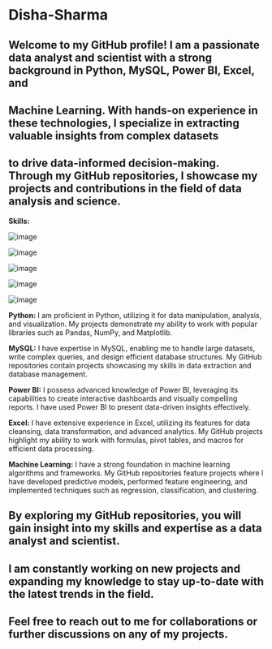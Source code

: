 # Disha-Sharma
## Welcome to my GitHub profile! I am a passionate data analyst and scientist with a strong background in Python, MySQL, Power BI, Excel, and 
## Machine Learning. With hands-on experience in these technologies, I specialize in extracting valuable insights from complex datasets 
## to drive data-informed decision-making. Through my GitHub repositories, I showcase my projects and contributions in the field of data analysis and science.

**Skills:**


![image](https://github.com/disha1129/Disha-Sharma/assets/84631602/1eee0235-e78b-474b-8441-c6d76884839d)   

![image](https://github.com/disha1129/Disha-Sharma/assets/84631602/0c08c78f-ea51-40ad-b8db-06affac3b4ce)

![image](https://github.com/disha1129/Disha-Sharma/assets/84631602/b34d1a15-9ecf-4afa-8b30-837ae1c241da)

![image](https://github.com/disha1129/Disha-Sharma/assets/84631602/13e7b416-2bb9-45a2-b964-7887a9ac33fa)

![image](https://github.com/disha1129/Disha-Sharma/assets/84631602/6d97f552-2ba1-41dc-8ffb-42c993f8d7e5)



**Python:** I am proficient in Python, utilizing it for data manipulation, analysis, and visualization. My projects demonstrate my ability to work with popular libraries such as Pandas, NumPy, and Matplotlib.


**MySQL:** I have expertise in MySQL, enabling me to handle large datasets, write complex queries, and design efficient database structures. My GitHub repositories contain projects showcasing my skills in data extraction and database management.


**Power BI:** I possess advanced knowledge of Power BI, leveraging its capabilities to create interactive dashboards and visually compelling reports. I have used Power BI to present data-driven insights effectively.


**Excel:** I have extensive experience in Excel, utilizing its features for data cleansing, data transformation, and advanced analytics. My GitHub projects highlight my ability to work with formulas, pivot tables, and macros for efficient data processing.

**Machine Learning:** I have a strong foundation in machine learning algorithms and frameworks. My GitHub repositories feature projects where I have developed predictive models, performed feature engineering, 
and implemented techniques such as regression, classification, and clustering.

## By exploring my GitHub repositories, you will gain insight into my skills and expertise as a data analyst and scientist.
## I am constantly working on new projects and expanding my knowledge to stay up-to-date with the latest trends in the field.
## Feel free to reach out to me for collaborations or further discussions on any of my projects.

